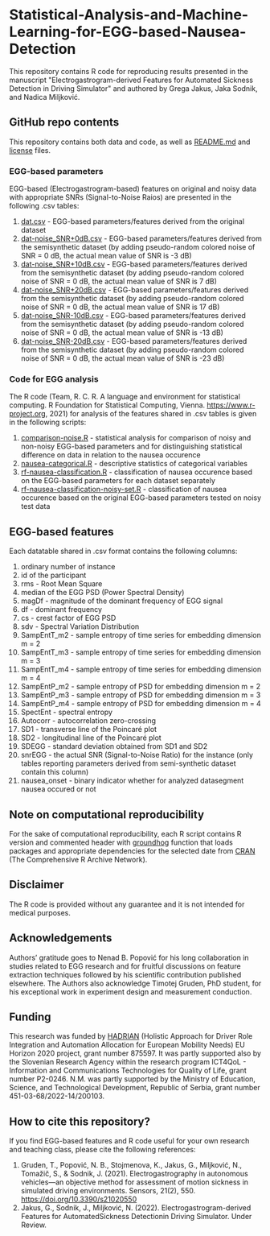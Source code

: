 # Statistical-Analysis-and-Machine-Learning-for-EGG-based-Nausea-Detection
This repository contains R code for reproducing results presented in the manuscript "Electrogastrogram-derived Features for Automated Sickness Detection in Driving Simulator" and authored by Grega Jakus, Jaka Sodnik, and Nadica Miljković.

## GitHub repo contents
This repository contains both data and code, as well as [README.md](https://github.com/NadicaSm/Statistical-Analysis-and-Machine-Learning-for-EGG-based-Nausea-Detection/blob/main/README.md) and [license](https://github.com/NadicaSm/Statistical-Analysis-and-Machine-Learning-for-EGG-based-Nausea-Detection/blob/main/LICENSE) files.
### EGG-based parameters
EGG-based (Electrogastrogram-based) features on original and noisy data with appropriate SNRs (Signal-to-Noise Raios) are presented in the following .csv tables:
1) [dat.csv](https://github.com/NadicaSm/Statistical-Analysis-and-Machine-Learning-for-EGG-based-Nausea-Detection/blob/main/dat.csv) - EGG-based parameters/features derived from the original dataset
2) [dat-noise_SNR+0dB.csv](https://github.com/NadicaSm/Statistical-Analysis-and-Machine-Learning-for-EGG-based-Nausea-Detection/blob/main/dat-noise_SNR%2B0dB.csv) - EGG-based parameters/features derived from the semisynthetic dataset (by adding pseudo-random colored noise of SNR = 0 dB, the actual mean value of SNR is -3 dB)
3) [dat-noise_SNR+10dB.csv](https://github.com/NadicaSm/Statistical-Analysis-and-Machine-Learning-for-EGG-based-Nausea-Detection/blob/main/dat-noise_SNR%2B10dB.csv) - EGG-based parameters/features derived from the semisynthetic dataset (by adding pseudo-random colored noise of SNR = 0 dB, the actual mean value of SNR is 7 dB)
4) [dat-noise_SNR+20dB.csv](https://github.com/NadicaSm/Statistical-Analysis-and-Machine-Learning-for-EGG-based-Nausea-Detection/blob/main/dat-noise_SNR%2B20dB.csv) - EGG-based parameters/features derived from the semisynthetic dataset (by adding pseudo-random colored noise of SNR = 0 dB, the actual mean value of SNR is 17 dB)
5) [dat-noise_SNR-10dB.csv](https://github.com/NadicaSm/Statistical-Analysis-and-Machine-Learning-for-EGG-based-Nausea-Detection/blob/main/dat-noise_SNR-10dB.csv) - EGG-based parameters/features derived from the semisynthetic dataset (by adding pseudo-random colored noise of SNR = 0 dB, the actual mean value of SNR is -13 dB)
6) [dat-noise_SNR-20dB.csv](https://github.com/NadicaSm/Statistical-Analysis-and-Machine-Learning-for-EGG-based-Nausea-Detection/blob/main/dat-noise_SNR-20dB.csv) - EGG-based parameters/features derived from the semisynthetic dataset (by adding pseudo-random colored noise of SNR = 0 dB, the actual mean value of SNR is -23 dB)
### Code for EGG analysis
The R code (Team, R. C. R. A language and environment for statistical computing. R Foundation for Statistical Computing, Vienna. https://www.r-project.org, 2021) for analysis of the features shared in .csv tables is given in the following scripts:
1) [comparison-noise.R](https://github.com/NadicaSm/Statistical-Analysis-and-Machine-Learning-for-EGG-based-Nausea-Detection/blob/main/comparison-noise.R) - statistical analysis for comparison of noisy and non-noisy EGG-based parameters and for distinguishing statistical difference on data in relation to the nausea occurence
2) [nausea-categorical.R](https://github.com/NadicaSm/Statistical-Analysis-and-Machine-Learning-for-EGG-based-Nausea-Detection/blob/main/nausea-categorical.R) - descriptive statistics of categorical variables
3) [rf-nausea-classification.R](https://github.com/NadicaSm/Statistical-Analysis-and-Machine-Learning-for-EGG-based-Nausea-Detection/blob/main/rf-nausea-classification.R) - classification of nausea occurence based on the EGG-based parameters for each dataset separately
4) [rf-nausea-classification-noisy-set.R](https://github.com/NadicaSm/Statistical-Analysis-and-Machine-Learning-for-EGG-based-Nausea-Detection/blob/main/rf-nausea-classification-noisy-set.R) - classification of nausea occurence based on the original EGG-based parameters tested on noisy test data

## EGG-based features
Each datatable shared in .csv format contains the following columns:
1) ordinary number of instance
2) id of the participant
3) rms - Root Mean Square
4) median of the EGG PSD (Power Spectral Density)
5) magDf - magnitude of the dominant frequency of EGG signal
6) df - dominant frequency
7) cs - crest factor of EGG PSD
8) sdv - Spectral Variation Distribution
9) SampEntT_m2 - sample entropy of time series for embedding dimension m = 2
10) SampEntT_m3 - sample entropy of time series for embedding dimension m = 3
11) SampEntT_m4 - sample entropy of time series for embedding dimension m = 4
12) SampEntP_m2 - sample entropy of PSD for embedding dimension m = 2
13) SampEntP_m3 - sample entropy of PSD for embedding dimension m = 3
14) SampEntP_m4 - sample entropy of PSD for embedding dimension m = 4
15) SpectEnt - spectral entropy
16) Autocorr - autocorrelation zero-crossing
17) SD1 - transverse line of the Poincaré plot 
18) SD2 - longitudinal line of the Poincaré plot 
19) SDEGG - standard deviation obtained from SD1 and SD2
20) snrEGG - the actual SNR (Signal-to-Noise Ratio) for the instance (only tables reporting parameters derived from semi-synthetic dataset contain this column)
21) nausea_onset - binary indicator whether for analyzed datasegment nausea occured or not

## Note on computational reproducibility
For the sake of computational reproducibility, each R script contains R version and commented header with [groundhog](https://groundhogr.com/) function that loads packages and appropriate dependencies for the selected date from [CRAN](https://cran.r-project.org/) (The Comprehensive R Archive Network).

## Disclaimer
The R code is provided without any guarantee and it is not intended for medical purposes.

## Acknowledgements
Authors’ gratitude goes to Nenad B. Popović for his long collaboration in studies related to EGG research and for fruitful discussions on feature extraction techniques followed by his scientific contribution published elsewhere. The Authors also acknowledge Timotej Gruden, PhD student, for his exceptional work in experiment design and measurement conduction.

## Funding
This research was funded by [HADRIAN](https://hadrianproject.eu/) (Holistic Approach for Driver Role Integration and Automation Allocation for European Mobility Needs) EU Horizon 2020 project, grant number 875597. It was partly supported also by the Slovenian Research Agency within the research program ICT4QoL - Information and Communications Technologies for Quality of Life, grant number P2-0246.
N.M. was partly supported by the Ministry of Education, Science, and Technological Development, Republic of Serbia, grant number 451-03-68/2022-14/200103.

## How to cite this repository?
If you find EGG-based features and R code useful for your own research and teaching class, please cite the following references:
1) Gruden, T., Popović, N. B., Stojmenova, K., Jakus, G., Miljković, N., Tomažič, S., & Sodnik, J. (2021). Electrogastrography in autonomous vehicles—an objective method for assessment of motion sickness in simulated driving environments. Sensors, 21(2), 550.  https://doi.org/10.3390/s21020550
2) Jakus, G., Sodnik, J., Miljković, N. (2022). Electrogastrogram-derived Features for AutomatedSickness Detectionin Driving Simulator. Under Review.
